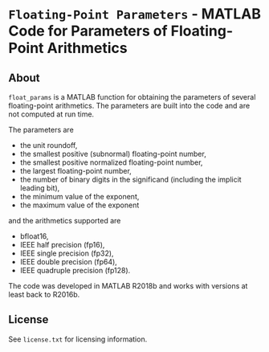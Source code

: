 `Floating-Point Parameters` - MATLAB Code for Parameters of Floating-Point Arithmetics
==========

About
-----

`float_params` is a MATLAB function for obtaining the parameters of several
floating-point arithmetics.  The parameters are built into the code and are
not computed at run time.

The parameters are

- the unit roundoff,
- the smallest positive (subnormal) floating-point number,
- the smallest positive normalized floating-point number,
- the largest floating-point number,
- the number of binary digits in the significand (including the
         implicit leading bit),
- the minimum value of the exponent,
- the maximum value of the exponent

and the arithmetics supported are 

- bfloat16,
- IEEE half precision (fp16),
- IEEE single precision (fp32),
- IEEE double precision (fp64),
- IEEE quadruple precision (fp128).

The code was developed in MATLAB R2018b and works with versions at least
back to R2016b.

License
-------

See `license.txt` for licensing information.

